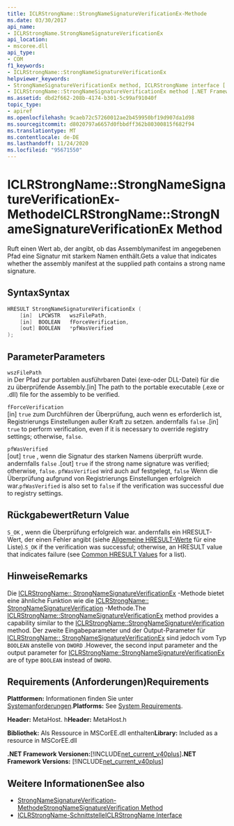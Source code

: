 ```yaml
---
title: ICLRStrongName::StrongNameSignatureVerificationEx-Methode
ms.date: 03/30/2017
api_name:
- ICLRStrongName.StrongNameSignatureVerificationEx
api_location:
- mscoree.dll
api_type:
- COM
f1_keywords:
- ICLRStrongName::StrongNameSignatureVerificationEx
helpviewer_keywords:
- StrongNameSignatureVerificationEx method, ICLRStrongName interface [.NET Framework hosting]
- ICLRStrongName::StrongNameSignatureVerificationEx method [.NET Framework hosting]
ms.assetid: dbd2f662-208b-4174-b301-5c99af91040f
topic_type:
- apiref
ms.openlocfilehash: 9caeb72c57260012ae2b459950bf19d907da1d98
ms.sourcegitcommit: d8020797a6657d0fbbdff362b80300815f682f94
ms.translationtype: MT
ms.contentlocale: de-DE
ms.lasthandoff: 11/24/2020
ms.locfileid: "95671550"
---
```

# <a name="iclrstrongnamestrongnamesignatureverificationex-method"></a><span data-ttu-id="6b6e3-102">ICLRStrongName::StrongNameSignatureVerificationEx-Methode</span><span class="sxs-lookup"><span data-stu-id="6b6e3-102">ICLRStrongName::StrongNameSignatureVerificationEx Method</span></span>

<span data-ttu-id="6b6e3-103">Ruft einen Wert ab, der angibt, ob das Assemblymanifest im angegebenen Pfad eine Signatur mit starkem Namen enthält.</span><span class="sxs-lookup"><span data-stu-id="6b6e3-103">Gets a value that indicates whether the assembly manifest at the supplied path contains a strong name signature.</span></span>  
  
## <a name="syntax"></a><span data-ttu-id="6b6e3-104">Syntax</span><span class="sxs-lookup"><span data-stu-id="6b6e3-104">Syntax</span></span>  
  
```cpp  
HRESULT StrongNameSignatureVerificationEx (  
    [in]  LPCWSTR   wszFilePath,  
    [in]  BOOLEAN   fForceVerification,  
    [out] BOOLEAN   *pfWasVerified  
);  
```  
  
## <a name="parameters"></a><span data-ttu-id="6b6e3-105">Parameter</span><span class="sxs-lookup"><span data-stu-id="6b6e3-105">Parameters</span></span>  

 `wszFilePath`  
 <span data-ttu-id="6b6e3-106">in Der Pfad zur portablen ausführbaren Datei (exe-oder DLL-Datei) für die zu überprüfende Assembly.</span><span class="sxs-lookup"><span data-stu-id="6b6e3-106">[in] The path to the portable executable (.exe or .dll) file for the assembly to be verified.</span></span>  
  
 `fForceVerification`  
 <span data-ttu-id="6b6e3-107">[in] `true` zum Durchführen der Überprüfung, auch wenn es erforderlich ist, Registrierungs Einstellungen außer Kraft zu setzen. andernfalls `false` .</span><span class="sxs-lookup"><span data-stu-id="6b6e3-107">[in] `true` to perform verification, even if it is necessary to override registry settings; otherwise, `false`.</span></span>  
  
 `pfWasVerified`  
 <span data-ttu-id="6b6e3-108">[out] `true` , wenn die Signatur des starken Namens überprüft wurde. andernfalls `false` .</span><span class="sxs-lookup"><span data-stu-id="6b6e3-108">[out] `true` if the strong name signature was verified; otherwise, `false`.</span></span> <span data-ttu-id="6b6e3-109">`pfWasVerified` wird auch auf festgelegt, `false` Wenn die Überprüfung aufgrund von Registrierungs Einstellungen erfolgreich war.</span><span class="sxs-lookup"><span data-stu-id="6b6e3-109">`pfWasVerified` is also set to `false` if the verification was successful due to registry settings.</span></span>  
  
## <a name="return-value"></a><span data-ttu-id="6b6e3-110">Rückgabewert</span><span class="sxs-lookup"><span data-stu-id="6b6e3-110">Return Value</span></span>  

 <span data-ttu-id="6b6e3-111">`S_OK` , wenn die Überprüfung erfolgreich war. andernfalls ein HRESULT-Wert, der einen Fehler angibt (siehe [Allgemeine HRESULT-Werte](/windows/win32/seccrypto/common-hresult-values) für eine Liste).</span><span class="sxs-lookup"><span data-stu-id="6b6e3-111">`S_OK` if the verification was successful; otherwise, an HRESULT value that indicates failure (see [Common HRESULT Values](/windows/win32/seccrypto/common-hresult-values) for a list).</span></span>  
  
## <a name="remarks"></a><span data-ttu-id="6b6e3-112">Hinweise</span><span class="sxs-lookup"><span data-stu-id="6b6e3-112">Remarks</span></span>  

 <span data-ttu-id="6b6e3-113">Die [ICLRStrongName:: StrongNameSignatureVerificationEx](iclrstrongname-strongnamesignatureverificationex-method.md) -Methode bietet eine ähnliche Funktion wie die [ICLRStrongName:: StrongNameSignatureVerification](iclrstrongname-strongnamesignatureverification-method.md) -Methode.</span><span class="sxs-lookup"><span data-stu-id="6b6e3-113">The [ICLRStrongName::StrongNameSignatureVerificationEx](iclrstrongname-strongnamesignatureverificationex-method.md) method provides a capability similar to the [ICLRStrongName::StrongNameSignatureVerification](iclrstrongname-strongnamesignatureverification-method.md) method.</span></span> <span data-ttu-id="6b6e3-114">Der zweite Eingabeparameter und der Output-Parameter für [ICLRStrongName:: StrongNameSignatureVerificationEx](iclrstrongname-strongnamesignatureverificationex-method.md) sind jedoch vom Typ `BOOLEAN` anstelle von `DWORD` .</span><span class="sxs-lookup"><span data-stu-id="6b6e3-114">However, the second input parameter and the output parameter for [ICLRStrongName::StrongNameSignatureVerificationEx](iclrstrongname-strongnamesignatureverificationex-method.md) are of type `BOOLEAN` instead of `DWORD`.</span></span>  
  
## <a name="requirements"></a><span data-ttu-id="6b6e3-115">Requirements (Anforderungen)</span><span class="sxs-lookup"><span data-stu-id="6b6e3-115">Requirements</span></span>  

 <span data-ttu-id="6b6e3-116">**Plattformen:** Informationen finden Sie unter [Systemanforderungen](../../get-started/system-requirements.md).</span><span class="sxs-lookup"><span data-stu-id="6b6e3-116">**Platforms:** See [System Requirements](../../get-started/system-requirements.md).</span></span>  
  
 <span data-ttu-id="6b6e3-117">**Header:** MetaHost. h</span><span class="sxs-lookup"><span data-stu-id="6b6e3-117">**Header:** MetaHost.h</span></span>  
  
 <span data-ttu-id="6b6e3-118">**Bibliothek:** Als Ressource in MSCorEE.dll enthalten</span><span class="sxs-lookup"><span data-stu-id="6b6e3-118">**Library:** Included as a resource in MSCorEE.dll</span></span>  
  
 <span data-ttu-id="6b6e3-119">**.NET Framework Versionen:**[!INCLUDE[net_current_v40plus](../../../../includes/net-current-v40plus-md.md)]</span><span class="sxs-lookup"><span data-stu-id="6b6e3-119">**.NET Framework Versions:** [!INCLUDE[net_current_v40plus](../../../../includes/net-current-v40plus-md.md)]</span></span>  
  
## <a name="see-also"></a><span data-ttu-id="6b6e3-120">Weitere Informationen</span><span class="sxs-lookup"><span data-stu-id="6b6e3-120">See also</span></span>

- [<span data-ttu-id="6b6e3-121">StrongNameSignatureVerification-Methode</span><span class="sxs-lookup"><span data-stu-id="6b6e3-121">StrongNameSignatureVerification Method</span></span>](iclrstrongname-strongnamesignatureverification-method.md)
- [<span data-ttu-id="6b6e3-122">ICLRStrongName-Schnittstelle</span><span class="sxs-lookup"><span data-stu-id="6b6e3-122">ICLRStrongName Interface</span></span>](iclrstrongname-interface.md)
